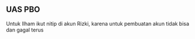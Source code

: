 ## UAS PBO

Untuk Ilham ikut nitip di akun Rizki, karena untuk pembuatan akun tidak bisa dan gagal terus
